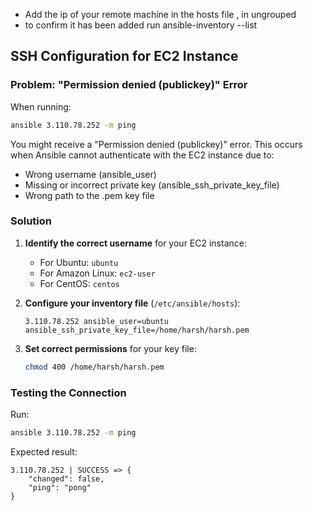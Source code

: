 - Add the ip of your remote machine in the hosts file , in ungrouped
- to confirm it has been added run ansible-inventory --list

## SSH Configuration for EC2 Instance

### Problem: "Permission denied (publickey)" Error
When running:
```bash
ansible 3.110.78.252 -m ping
```
You might receive a "Permission denied (publickey)" error. This occurs when Ansible cannot authenticate with the EC2 instance due to:
- Wrong username (ansible_user)
- Missing or incorrect private key (ansible_ssh_private_key_file)
- Wrong path to the .pem key file

### Solution

1. **Identify the correct username** for your EC2 instance:
   - For Ubuntu: `ubuntu`
   - For Amazon Linux: `ec2-user`
   - For CentOS: `centos`

2. **Configure your inventory file** (`/etc/ansible/hosts`):
   ```
   3.110.78.252 ansible_user=ubuntu ansible_ssh_private_key_file=/home/harsh/harsh.pem
   ```

3. **Set correct permissions** for your key file:
   ```bash
   chmod 400 /home/harsh/harsh.pem
   ```

### Testing the Connection
Run:
```bash
ansible 3.110.78.252 -m ping
```

Expected result:
```
3.110.78.252 | SUCCESS => {
    "changed": false,
    "ping": "pong"
}
```
